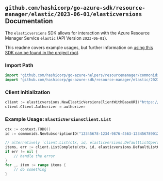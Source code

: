 
## `github.com/hashicorp/go-azure-sdk/resource-manager/elastic/2023-06-01/elasticversions` Documentation

The `elasticversions` SDK allows for interaction with the Azure Resource Manager Service `elastic` (API Version `2023-06-01`).

This readme covers example usages, but further information on [using this SDK can be found in the project root](https://github.com/hashicorp/go-azure-sdk/tree/main/docs).

### Import Path

```go
import "github.com/hashicorp/go-azure-helpers/resourcemanager/commonids"
import "github.com/hashicorp/go-azure-sdk/resource-manager/elastic/2023-06-01/elasticversions"
```


### Client Initialization

```go
client := elasticversions.NewElasticVersionsClientWithBaseURI("https://management.azure.com")
client.Client.Authorizer = authorizer
```


### Example Usage: `ElasticVersionsClient.List`

```go
ctx := context.TODO()
id := commonids.NewSubscriptionID("12345678-1234-9876-4563-123456789012")

// alternatively `client.List(ctx, id, elasticversions.DefaultListOperationOptions())` can be used to do batched pagination
items, err := client.ListComplete(ctx, id, elasticversions.DefaultListOperationOptions())
if err != nil {
	// handle the error
}
for _, item := range items {
	// do something
}
```
